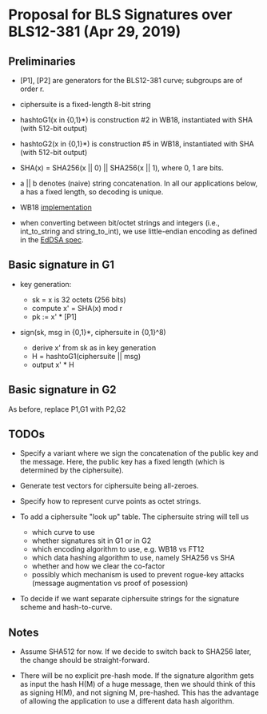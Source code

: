 
# Proposal for BLS Signatures over BLS12-381 (Apr 29, 2019)

## Preliminaries

* [P1], [P2] are generators for the BLS12-381 curve; subgroups are of order r.

* ciphersuite is a fixed-length 8-bit string

* hashtoG1(x in {0,1}*) is construction #2 in WB18, instantiated with SHA (with 512-bit output)

* hashtoG2(x in {0,1}*) is construction #5 in WB18, instantiated with SHA (with 512-bit output)

* SHA(x) = SHA256(x || 0) || SHA256(x || 1), where 0, 1 are bits.

* a || b denotes (naive) string concatenation. In all our applications below,
a has a fixed length, so decoding is unique.

* WB18 [implementation](https://github.com/kwantam/bls12-381_hash)

* when converting between bit/octet strings and integers (i.e., int_to_string and string_to_int),
we use little-endian encoding as defined in the
[EdDSA spec](https://tools.ietf.org/html/rfc8032#section-5.1.2).


## Basic signature in G1

* key generation:

    - sk = x is 32 octets (256 bits)
    - compute x' = SHA(x) mod r
    - pk := x' * [P1]

* sign(sk, msg in {0,1}*, ciphersuite in {0,1}^8)

    - derive x' from sk as in key generation
    - H = hashtoG1(ciphersuite || msg)
    - output x' * H

## Basic signature in G2

As before, replace P1,G1 with P2,G2

## TODOs

* Specify a variant where we sign the concatenation of the public key and the message. Here,
the public key has a fixed length (which is determined by the ciphersuite).

* Generate test vectors for ciphersuite being all-zeroes.

* Specify how to represent curve points as octet strings.

* To add a ciphersuite "look up" table. The ciphersuite string will tell us
    - which curve to use
    - whether signatures sit in G1 or in G2
    - which encoding algorithm to use, e.g. WB18 vs FT12
    - which data hashing algorithm to use, namely SHA256 vs SHA
    - whether and how we clear the co-factor
    - possibly which mechanism is used to prevent rogue-key attacks (message augmentation vs
    proof of posession)

* To decide if we want separate ciphersuite strings for the signature scheme and hash-to-curve.

## Notes

* Assume SHA512 for now. If we decide to switch back to SHA256 later, the change should
be straight-forward.

* There will be no explicit pre-hash mode. If the signature algorithm
gets as input the hash H(M) of a huge message, then we should think of
this as signing H(M), and not signing M, pre-hashed. This has the
advantage of allowing the application to use a different data hash
algorithm.